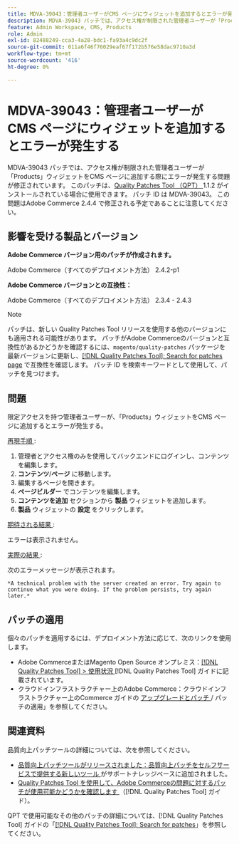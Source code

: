 ```yaml
---
title: MDVA-39043：管理者ユーザーがCMS ページにウィジェットを追加するとエラーが発生する
description: MDVA-39043 パッチでは、アクセス権が制限された管理者ユーザーが「Products」ウィジェットをCMS ページに追加する際にエラーが発生する問題が修正されています。 このパッチは、[Quality Patches Tool （QPT） ] （https://experienceleague.adobe.com/ja/docs/commerce-operations/tools/quality-patches-tool/quality-patches-tool-to-self-serve-quality-patches） 1.1.2 がインストールされている場合に利用できます。 パッチ ID は MDVA-39043。 この問題はAdobe Commerce 2.4.4 で修正される予定であることに注意してください。
feature: Admin Workspace, CMS, Products
role: Admin
exl-id: 82488249-cca3-4a28-bdc1-fa93a4c9dc2f
source-git-commit: 011a6f46f76029eaf67f172b576e58dac9710a3d
workflow-type: tm+mt
source-wordcount: '416'
ht-degree: 0%

---
```


# MDVA-39043：管理者ユーザーがCMS ページにウィジェットを追加するとエラーが発生する

MDVA-39043 パッチでは、アクセス権が制限された管理者ユーザーが「Products」ウィジェットをCMS ページに追加する際にエラーが発生する問題が修正されています。 このパッチは、[Quality Patches Tool （QPT） ](https://experienceleague.adobe.com/ja/docs/commerce-operations/tools/quality-patches-tool/quality-patches-tool-to-self-serve-quality-patches)1.1.2 がインストールされている場合に使用できます。 パッチ ID は MDVA-39043。 この問題はAdobe Commerce 2.4.4 で修正される予定であることに注意してください。

## 影響を受ける製品とバージョン

**Adobe Commerce バージョン用のパッチが作成されます。**

Adobe Commerce（すべてのデプロイメント方法） 2.4.2-p1

**Adobe Commerce バージョンとの互換性：**

Adobe Commerce（すべてのデプロイメント方法） 2.3.4 - 2.4.3

>[!NOTE]
>
>パッチは、新しい Quality Patches Tool リリースを使用する他のバージョンにも適用される可能性があります。 パッチがAdobe Commerceのバージョンと互換性があるかどうかを確認するには、`magento/quality-patches` パッケージを最新バージョンに更新し、[[!DNL Quality Patches Tool]: Search for patches page](https://experienceleague.adobe.com/ja/docs/commerce-operations/tools/quality-patches-tool/quality-patches-tool-to-self-serve-quality-patches) で互換性を確認します。 パッチ ID を検索キーワードとして使用して、パッチを見つけます。

## 問題

限定アクセスを持つ管理者ユーザーが、「Products」ウィジェットをCMS ページに追加するとエラーが発生する。

<u> 再現手順 </u>:

1. 管理者とアクセス権のみを使用してバックエンドにログインし、コンテンツを編集します。
1. **コンテンツ**/**ページ** に移動します。
1. 編集するページを開きます。
1. **ページビルダー** でコンテンツを編集します。
1. **コンテンツを追加** セクションから **製品** ウィジェットを追加します。
1. **製品** ウィジェットの **設定** をクリックします。

<u> 期待される結果 </u>:

エラーは表示されません。

<u> 実際の結果 </u>:

次のエラーメッセージが表示されます。

`*A technical problem with the server created an error. Try again to continue what you were doing. If the problem persists, try again later.*`

## パッチの適用

個々のパッチを適用するには、デプロイメント方法に応じて、次のリンクを使用します。

* Adobe CommerceまたはMagento Open Source オンプレミス：[[!DNL Quality Patches Tool] > 使用状況 ](/help/tools/quality-patches-tool/usage.md) [!DNL Quality Patches Tool] ガイドに記載されています。
* クラウドインフラストラクチャー上のAdobe Commerce：クラウドインフラストラクチャー上のCommerce ガイドの [ アップグレードとパッチ ](https://experienceleague.adobe.com/docs/commerce-cloud-service/user-guide/develop/upgrade/apply-patches.html?lang=ja)/ パッチの適用」を参照してください。

## 関連資料

品質向上パッチツールの詳細については、次を参照してください。

* [ 品質向上パッチツールがリリースされました：品質向上パッチをセルフサービスで提供する新しいツール ](https://experienceleague.adobe.com/ja/docs/commerce-operations/tools/quality-patches-tool/quality-patches-tool-to-self-serve-quality-patches) がサポートナレッジベースに追加されました。
* [Quality Patches Tool を使用して、Adobe Commerceの問題に対するパッチが使用可能かどうかを確認します ](/help/tools/quality-patches-tool/patches-available-in-qpt/check-patch-for-magento-issue-with-magento-quality-patches.md) （[!DNL Quality Patches Tool] ガイド）。

QPT で使用可能なその他のパッチの詳細については、[!DNL Quality Patches Tool] ガイドの「[[!DNL Quality Patches Tool]: Search for patches](https://experienceleague.adobe.com/tools/commerce-quality-patches/index.html?lang=ja)」を参照してください。

